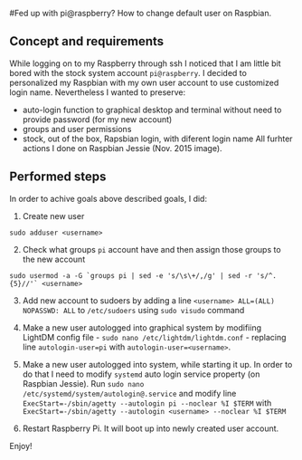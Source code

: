 #Fed up with pi@raspberry? How to change default user on Raspbian.

## Concept and requirements
While logging on to my Raspberry through ssh I noticed that I am little bit bored with the stock system account `pi@raspberry`. I decided to personalized my Raspbian with my own user account to use customized login name. Nevertheless I wanted to preserve:
- auto-login function to graphical desktop and terminal without need to provide password (for my new account)
- groups and user permissions
- stock, out of the box, Rapsbian login, with diferent login name
All furhter actions I done on Raspbian Jessie (Nov. 2015 image).

## Performed steps 
In order to achive goals above described goals, I did:

1. Create new user
```
sudo adduser <username>
```

2. Check what groups `pi` account have and then assign those groups to the new account 
```
sudo usermod -a -G `groups pi | sed -e 's/\s\+/,/g' | sed -r 's/^.{5}//'` <username>
```

3. Add new account to sudoers by adding a line `<username> ALL=(ALL) NOPASSWD: ALL` to `/etc/sudoers` using `sudo visudo` command

4. Make a new user autologged into graphical system by modifiing LightDM config file - `sudo nano /etc/lightdm/lightdm.conf` - replacing line `autologin-user=pi` with `autologin-user=<username>`.

5. Make a new user autologged into system, while starting it up. In order to  do that I need to modify `systemd` auto login service property (on Raspbian Jessie). 
Run `sudo nano /etc/systemd/system/autologin@.service` and modify line `ExecStart=-/sbin/agetty --autologin pi --noclear %I $TERM` with `ExecStart=-/sbin/agetty --autologin <username> --noclear %I $TERM`

6. Restart Raspberry Pi. It will boot up into newly created user account.

Enjoy!

